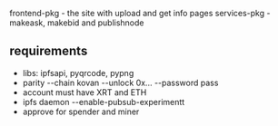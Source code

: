 frontend-pkg - the site with upload and get info pages
services-pkg - makeask, makebid and publishnode

requirements
--------

* libs: ipfsapi, pyqrcode, pypng
* parity --chain kovan --unlock 0x... --password pass 
* account must have XRT and ETH
* ipfs daemon --enable-pubsub-experimentt
* approve for spender and miner

